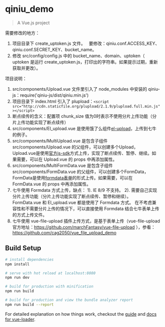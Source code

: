 # qiniu_demo

> A Vue.js project

需要修改的地方：
1. 项目目录下 create_uptoken.js 文件。  
要修改：qiniu.conf.ACCESS_KEY、qiniu.conf.SECRET_KEY、bucket_name。
2. 修改 src/config/config.js 中的 bucket_name、domain、uptoken（ uptoken 是运行 create_uptoken.js，打印出的字符串。如果提示过期，重新获取并更改）。  

项目说明：
1. src/components/Upload.vue 文件里引入了 node_modules 中安装的 qiniu-js：require('qiniu-js/dist/qiniu.min.js')
2. 项目目录下 index.html 引入了 plupload：`<script src="http://cdn.staticfile.org/plupload/2.1.9/plupload.full.min.js"></script>`
3. 断点续传的含义：配置项 chunk_size 值为0时表示不使用分片上传功能（分片上传功能实现了断点续传）
4. src/components/El_upload.vue 是使用饿了么组件[el-upload](http://element.eleme.io/1.1/#/zh-CN/component/upload)，上传到七牛的例子。
5. src/components/MultiUpload.vue 是包含子组件 src/components/Upload.vue 的父组件，可以创建多个Upload，Upload.vue是使用[官方js-sdk](https://github.com/qiniu/js-sdk/)方式上传，实现了断点续传、暂停、继续。如果需要，可以在 Upload.vue 的 props 中再添加属性。
6. src/components/MultiFormData.vue 是包含子组件 src/components/FormData.vue 的父组件，可以创建多个FormData，FormData是使用[formdata表单](https://developer.qiniu.com/kodo/manual/1272/form-upload)的形式上传。如果需要，可以在 FormData.vue 的 props 中再添加属性。
7. 七牛使用 Formdata 方式上传，缺点：
   1). IE 8/9 不支持。
   2). 需要自己实现分片上传功能（分片上传功能实现了断点续传、暂停和继续）。
   FormData.vue 和 El_upload.vue 都是使用了 Formdata 方式。
   在不考虑兼容性和不需要分片上传的情况下，可以直接使用 Formdata 结合七牛表单上传的方式上传文件。
8. 七牛使用 vue-file-upload 插件上传方式，是基于表单上传（vue-file-upload官方地址：https://github.com/marchFantasy/vue-file-upload ），参看：https://github.com/cag2050/vue_file_upload_demo

## Build Setup

``` bash
# install dependencies
npm install

# serve with hot reload at localhost:8080
npm run dev

# build for production with minification
npm run build

# build for production and view the bundle analyzer report
npm run build --report
```

For detailed explanation on how things work, checkout the [guide](http://vuejs-templates.github.io/webpack/) and [docs for vue-loader](http://vuejs.github.io/vue-loader).

